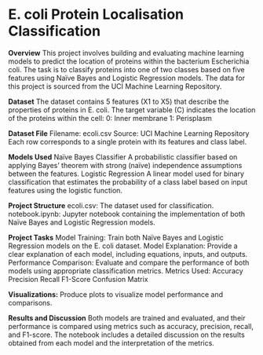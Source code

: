# E. coli Protein Localisation Classification

**Overview**
This project involves building and evaluating machine learning models to predict the location of proteins within the bacterium Escherichia coli. The task is to classify proteins into one of two classes based on five features using Naïve Bayes and Logistic Regression models. The data for this project is sourced from the UCI Machine Learning Repository.

**Dataset**
The dataset contains 5 features (X1 to X5) that describe the properties of proteins in E. coli. The target variable (C) indicates the location of the proteins within the cell:
0: Inner membrane
1: Perisplasm

**Dataset File**
Filename: ecoli.csv
Source: UCI Machine Learning Repository
Each row corresponds to a single protein with its features and class label.

**Models Used**
Naïve Bayes Classifier
A probabilistic classifier based on applying Bayes’ theorem with strong (naïve) independence assumptions between the features.
Logistic Regression
A linear model used for binary classification that estimates the probability of a class label based on input features using the logistic function.

**Project Structure**
ecoli.csv: The dataset used for classification.
notebook.ipynb: Jupyter notebook containing the implementation of both Naïve Bayes and Logistic Regression models.

**Project Tasks**
Model Training: Train both Naïve Bayes and Logistic Regression models on the E. coli dataset.
Model Explanation: Provide a clear explanation of each model, including equations, inputs, and outputs.
Performance Comparison: Evaluate and compare the performance of both models using appropriate classification metrics.
Metrics Used:
Accuracy
Precision
Recall
F1-Score
Confusion Matrix

**Visualizations:** Produce plots to visualize model performance and comparisons.

**Results and Discussion**
Both models are trained and evaluated, and their performance is compared using metrics such as accuracy, precision, recall, and F1-score. The notebook includes a detailed discussion on the results obtained from each model and the interpretation of the metrics.
